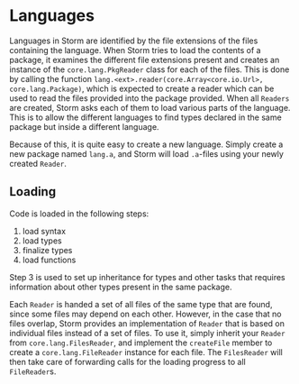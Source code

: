 Languages
===========

Languages in Storm are identified by the file extensions of the files containing the language. When
Storm tries to load the contents of a package, it examines the different file extensions present and
creates an instance of the `core.lang.PkgReader` class for each of the files. This is done by
calling the function `lang.<ext>.reader(core.Array<core.io.Url>, core.lang.Package)`, which is
expected to create a reader which can be used to read the files provided into the package
provided. When all `Readers` are created, Storm asks each of them to load various parts of the
language. This is to allow the different languages to find types declared in the same package but
inside a different language.

Because of this, it is quite easy to create a new language. Simply create a new package named
`lang.a`, and Storm will load `.a`-files using your newly created `Reader`.

Loading
--------

Code is loaded in the following steps:

1. load syntax
2. load types
3. finalize types
4. load functions

Step 3 is used to set up inheritance for types and other tasks that requires information about other
types present in the same package.

Each `Reader` is handed a set of all files of the same type that are found, since some files may
depend on each other. However, in the case that no files overlap, Storm provides an implementation
of `Reader` that is based on individual files instead of a set of files. To use it, simply inherit
your `Reader` from `core.lang.FilesReader`, and implement the `createFile` member to create a
`core.lang.FileReader` instance for each file. The `FilesReader` will then take care of forwarding
calls for the loading progress to all `FileReader`s.